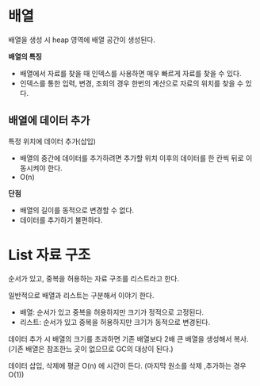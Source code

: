 # 배열
배열을 생성 시 heap 영역에 배열 공간이 생성된다.

**배열의 특징**
- 배열에서 자료를 찾을 때 인덱스를 사용하면 매우 빠르게 자료를 찾을 수 있다.
- 인덱스를 통한 입력, 변경, 조회의 경우 한번의 계산으로 자료의 위치를 찾을 수 있다.

## 배열에 데이터 추가
특정 위치에 데이터 추가(삽입)
- 배열의 중간에 데이터를 추가하려면 추가할 위치 이후의 데이터를 한 칸씩 뒤로 이동시켜야 한다.
- O(n)

**단점**
- 배열의 길이를 동적으로 변경할 수 없다.
- 데이터를 추가하기 불편하다.

# List 자료 구조
순서가 있고, 중복을 허용하는 자료 구조를 리스트라고 한다.

일반적으로 배열과 리스트는 구분해서 이야기 한다.
- 배열: 순서가 있고 중복을 허용하지만 크기가 정적으로 고정된다.
- 리스트: 순서가 있고 중복을 허용하지만 크기가 동적으로 변경된다.

데이터 추가 시 배열의 크기를 초과하면
기존 배열보다 2배 큰 배열을 생성해서 복사. (기존 배열은 참조한느 곳이 없으므로 GC의 대상이 된다.)


데이터 삽입, 삭제에 평균 O(n) 에 시간이 든다. (마지막 원소를 삭제 ,추가하는 경우 O(1))
 
